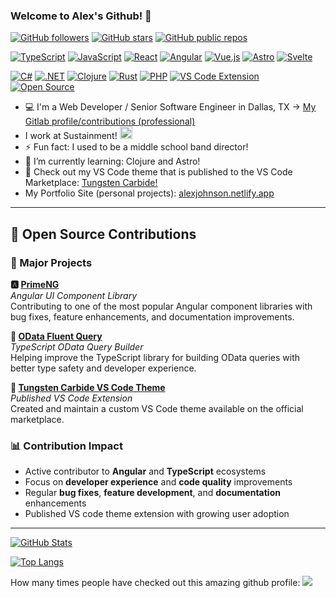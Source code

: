 ### Welcome to Alex's Github! 👋

[![GitHub followers](https://img.shields.io/github/followers/johnsonav1992?style=social)](https://github.com/johnsonav1992)
[![GitHub stars](https://img.shields.io/github/stars/johnsonav1992?style=social)](https://github.com/johnsonav1992)
[![GitHub public repos](https://img.shields.io/badge/dynamic/json?style=flat-square&color=blue&label=public%20repos&query=public_repos&url=https://api.github.com/users/johnsonav1992)](https://github.com/johnsonav1992)

[![TypeScript](https://img.shields.io/badge/-TypeScript-3178C6?style=flat-square&logo=typescript&logoColor=white)](https://www.typescriptlang.org/)
[![JavaScript](https://img.shields.io/badge/-JavaScript-F7DF1E?style=flat-square&logo=javascript&logoColor=black)](https://developer.mozilla.org/en-US/docs/Web/JavaScript)
[![React](https://img.shields.io/badge/-React-61DAFB?style=flat-square&logo=react&logoColor=black)](https://reactjs.org/)
[![Angular](https://img.shields.io/badge/-Angular-DD0031?style=flat-square&logo=angular&logoColor=white)](https://angular.io/)
[![Vue.js](https://img.shields.io/badge/-Vue.js-4FC08D?style=flat-square&logo=vue.js&logoColor=white)](https://vuejs.org/)
[![Astro](https://img.shields.io/badge/-Astro-FF5D01?style=flat-square&logo=astro&logoColor=white)](https://astro.build/)
[![Svelte](https://img.shields.io/badge/-Svelte-FF3E00?style=flat-square&logo=svelte&logoColor=white)](https://svelte.dev/)

[![C#](https://img.shields.io/badge/-C%23-239120?style=flat-square&logo=c-sharp&logoColor=white)](https://docs.microsoft.com/en-us/dotnet/csharp/)
[![.NET](https://img.shields.io/badge/-.NET-512BD4?style=flat-square&logo=.net&logoColor=white)](https://dotnet.microsoft.com/)
[![Clojure](https://img.shields.io/badge/-Clojure-5881D8?style=flat-square&logo=clojure&logoColor=white)](https://clojure.org/)
[![Rust](https://img.shields.io/badge/-Rust-000000?style=flat-square&logo=rust&logoColor=white)](https://www.rust-lang.org/)
[![PHP](https://img.shields.io/badge/-PHP-777BB4?style=flat-square&logo=php&logoColor=white)](https://www.php.net/)
[![VS Code Extension](https://img.shields.io/badge/-VS%20Code%20Extension-007ACC?style=flat-square&logo=visual-studio-code&logoColor=white)](https://marketplace.visualstudio.com/items?itemName=johnsonav.tungsten-carbide)
[![Open Source](https://img.shields.io/badge/-Open%20Source%20Contributor-FF6B6B?style=flat-square&logo=github&logoColor=white)](https://github.com/johnsonav1992)

- 💻 I'm a Web Developer / Senior Software Engineer in Dallas, TX  ->  [My Gitlab profile/contributions (professional)](https://gitlab.com/johnsonav1992)
- I work at Sustainment! <img src="https://github.com/johnsonav1992/johnsonav1992/assets/97169070/0e071e49-c9d1-4ee6-8a90-305d5144aec1" width="20px" />
- ⚡ Fun fact: I used to be a middle school band director!
- 🌱 I’m currently learning: Clojure and Astro!
- 🎨 Check out my VS Code theme that is published to the VS Code Marketplace: [Tungsten Carbide!](https://marketplace.visualstudio.com/items?itemName=johnsonav.tungsten-carbide)
- My Portfolio Site (personal projects): [alexjohnson.netlify.app](https://alexjohnson.netlify.app)

---

## 🚀 Open Source Contributions

### 🎯 Major Projects

**🅰️ [PrimeNG](https://github.com/primefaces/primeng)**  
*Angular UI Component Library*  
Contributing to one of the most popular Angular component libraries with bug fixes, feature enhancements, and documentation improvements.

**🔗 [OData Fluent Query](https://github.com/rosostolato/odata-fluent-query)**  
*TypeScript OData Query Builder*  
Helping improve the TypeScript library for building OData queries with better type safety and developer experience.

**🎨 [Tungsten Carbide VS Code Theme](https://marketplace.visualstudio.com/items?itemName=johnsonav.tungsten-carbide)**  
*Published VS Code Extension*  
Created and maintain a custom VS Code theme available on the official marketplace.

### 📊 Contribution Impact
- Active contributor to **Angular** and **TypeScript** ecosystems
- Focus on **developer experience** and **code quality** improvements
- Regular **bug fixes**, **feature development**, and **documentation** enhancements
- Published VS code theme extension with growing user adoption

---

[![GitHub Stats](https://github-readme-stats.vercel.app/api?username=johnsonav1992&show_icons=true&theme=transparent&hide=issues,prs&count_private=true&hide_rank=true)](https://github.com/johnsonav1992/github-readme-stats)

[![Top Langs](https://github-readme-stats.vercel.app/api/top-langs/?username=johnsonav1992&size_weight=0.8&count_weight=0.2&theme=transparent&hide=css,scss,html,svelte,slint,vue,procfile,blade,hack&langs_count=8&layout=compact)](https://github.com/johnsonav1992/github-readme-stats)

How many times people have checked out this amazing github profile:
![](https://komarev.com/ghpvc/?username=johnsonav1992)

